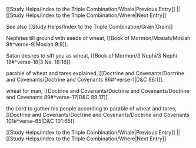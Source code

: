 [[Study Helps/Index to the Triple Combination/Whale|Previous Entry]]  ||  [[Study Helps/Index to the Triple Combination/Where|Next Entry]]

 See also [[Study Helps/Index to the Triple Combination/Grain|Grain]]

 Nephites till ground with seeds of wheat, [[Book of Mormon/Mosiah/Mosiah 9#^verse-9|Mosiah 9:9]].

 Satan desires to sift you as wheat, [[Book of Mormon/3 Nephi/3 Nephi 18#^verse-18|3 Ne. 18:18]].

 parable of wheat and tares explained, [[Doctrine and Covenants/Doctrine and Covenants/Doctrine and Covenants 86#^verse-1|D&C 86:1]].

 wheat for man, [[Doctrine and Covenants/Doctrine and Covenants/Doctrine and Covenants 89#^verse-17|D&C 89:17]].

 the Lord to gather his people according to parable of wheat and tares, [[Doctrine and Covenants/Doctrine and Covenants/Doctrine and Covenants 101#^verse-65|D&C 101:65]].

[[Study Helps/Index to the Triple Combination/Whale|Previous Entry]]  ||  [[Study Helps/Index to the Triple Combination/Where|Next Entry]]